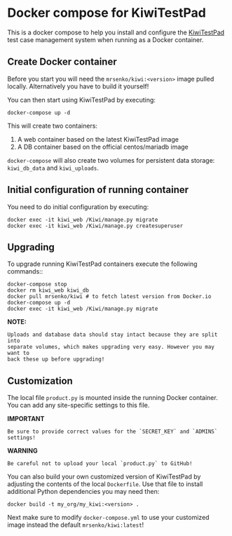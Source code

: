 Docker compose for KiwiTestPad
==============================

This is a docker compose to help you install and configure the
[KiwiTestPad](https://github.com/MrSenko/Kiwi/) test case management
system when running as a Docker container.


Create Docker container
-----------------------

Before you start you will need the `mrsenko/kiwi:<version>` image pulled
locally. Alternatively you have to build it yourself!

You can then start using KiwiTestPad by executing:

    docker-compose up -d

This will create two containers:

1) A web container based on the latest KiwiTestPad image
2) A DB container based on the official centos/mariadb image


`docker-compose` will also create two volumes for persistent data storage:
`kiwi_db_data` and `kiwi_uploads`.


Initial configuration of running container
------------------------------------------

You need to do initial configuration by executing:

    docker exec -it kiwi_web /Kiwi/manage.py migrate
    docker exec -it kiwi_web /Kiwi/manage.py createsuperuser


Upgrading
---------

To upgrade running KiwiTestPad containers execute the following commands::

    docker-compose stop
    docker rm kiwi_web kiwi_db
    docker pull mrsenko/kiwi # to fetch latest version from Docker.io
    docker-compose up -d
    docker exec -it kiwi_web /Kiwi/manage.py migrate

**NOTE:**

    Uploads and database data should stay intact because they are split into
    separate volumes, which makes upgrading very easy. However you may want to
    back these up before upgrading!


Customization
-------------

The local file `product.py` is mounted inside the running Docker container.
You can add any site-specific settings to this file.

**IMPORTANT**

    Be sure to provide correct values for the `SECRET_KEY` and `ADMINS`
    settings!


**WARNING**

    Be careful not to upload your local `product.py` to GitHub!

You can also build your own customized version of KiwiTestPad by adjusting
the contents of the local `Dockerfile`. Use that file to install additional
Python dependencies you may need then:

    docker build -t my_org/my_kiwi:<version> .

Next make sure to modify `docker-compose.yml` to use your customized image
instead the default `mrsenko/kiwi:latest`!

